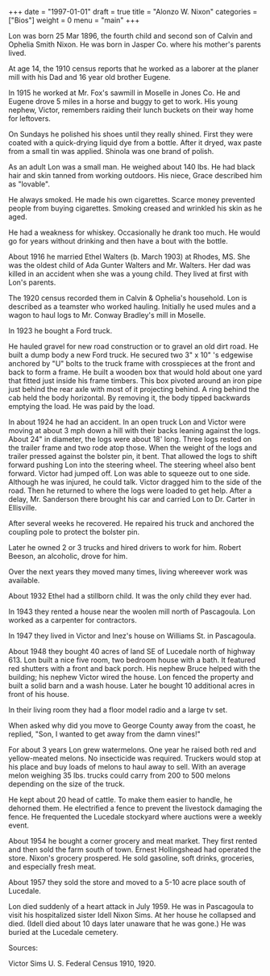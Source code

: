 +++
date = "1997-01-01"
draft = true
title = "Alonzo W. Nixon"
categories = ["Bios"]
weight = 0
menu =  "main"
+++

Lon was born 25 Mar 1896, the fourth child and second son of Calvin and Ophelia Smith Nixon.  He was born in Jasper Co. where his mother's parents lived.

At age 14, the 1910 census reports that he worked as a laborer at the planer mill with his Dad and 16 year old brother Eugene.

In 1915 he worked at Mr. Fox's sawmill in Moselle in Jones Co.  He and Eugene drove 5 miles in a horse and buggy to get to work.  His young nephew, Victor, remembers raiding their lunch buckets on their way home for leftovers.

On Sundays he polished his shoes until they really shined.  First they were coated with a quick-drying liquid dye from a bottle.  After it dryed, wax paste from a small tin was applied.  Shinola was one brand of polish.

As an adult Lon was a small man.  He weighed about 140 lbs.  He had black hair and skin tanned from working outdoors.  His niece, Grace described him as "lovable".

He always smoked.  He made his own cigarettes.  Scarce money prevented people from buying cigarettes.  Smoking creased and wrinkled his skin as he aged.

He had a weakness for whiskey.  Occasionally he drank too much.  He would go for years without drinking and then have a bout with the bottle.

About 1916 he married Ethel Walters (b. March 1903) at Rhodes, MS.  She was the oldest child of Ada Gunter Walters and Mr. Walters.  Her dad was killed in an accident when she was a young child.  They lived at first with Lon's parents.

The 1920 census recorded them in Calvin & Ophelia's household.  Lon is described as a teamster who worked hauling.  Initially he used mules and a wagon to haul logs to Mr. Conway Bradley's mill in Moselle.

In 1923 he bought a Ford truck.

He hauled gravel for new road construction or to gravel an old dirt road.  He built a dump body a new Ford truck.  He secured two 3" x 10" 's edgewise anchored by "U" bolts to the truck frame with crosspieces at the front and back to form a frame.  He built a wooden box that would hold about one yard that fitted just inside his frame timbers.  This box pivoted around an iron pipe just behind the rear axle with most of it projecting behind.  A ring behind the cab held the body horizontal.  By removing it, the body tipped backwards emptying the load.  He was paid by the load.  

In about 1924 he had an accident.  In an open truck Lon and Victor were moving at about 3 mph down a hill with their backs leaning against the logs.  About 24" in diameter, the logs were about 18' long.  Three logs rested on the trailer frame and two rode atop those.  When the weight of the logs and trailer pressed against the bolster pin, it bent.  That allowed the logs to shift forward pushing Lon into the steering wheel.  The steering wheel also bent forward.  Victor had jumped off.  Lon was able to squeeze out to one side.  Although he was injured, he could talk.  Victor dragged him to the side of the road.  Then he returned to where the logs were loaded to get help.  After a delay, Mr. Sanderson there brought his car and carried Lon to Dr. Carter in Ellisville.

After several weeks he recovered.  He repaired his truck and anchored the coupling pole to protect the bolster pin.
 
Later he owned 2 or 3 trucks and hired drivers to work for him.  Robert Beeson, an alcoholic, drove for him.

Over the next years they moved many times, living whereever work was available.

About 1932 Ethel had a stillborn child.  It was the only child they ever had.

In 1943 they rented a house near the woolen mill north of Pascagoula.  Lon worked as a carpenter for contractors.

In 1947 they lived in Victor and Inez's house on Williams St. in Pascagoula.

About 1948 they bought 40 acres of land SE of Lucedale north of highway 613.  Lon built a nice five room, two bedroom house with a bath.  It featured red shutters with a front and back porch.  His nephew Bruce helped with the building; his nephew Victor wired the house.  Lon fenced the property and built a solid barn and a wash house.  Later he bought 10 additional acres in front of his house.

In their living room they had a floor model radio and a large tv set.

When asked why did you move to George County away from the coast, he replied, "Son, I wanted to get away from the damn vines!"

For about 3 years Lon grew watermelons.  One year he raised both red and yellow-meated melons.  No insecticide was required.  Truckers would stop at his place and buy loads of melons to haul away to sell.  With an average melon weighing 35 lbs. trucks could carry from 200 to 500 melons depending on the size of the truck. 
 
He kept about 20 head of cattle.  To make them easier to handle, he dehorned them.  He electrified a fence to prevent the livestock damaging the fence.  He frequented the Lucedale stockyard where auctions were a weekly event.

About 1954 he bought a corner grocery and meat market.  They first rented and then sold the farm south of town.  Ernest Hollingshead had operated the store.  Nixon's grocery prospered.  He sold gasoline, soft drinks, groceries, and especially fresh meat.

About 1957 they sold the store and moved to a 5-10 acre place south of Lucedale.
 
Lon died suddenly of a heart attack in July 1959.  He was in Pascagoula to visit his hospitalized sister Idell Nixon Sims.  At her house he collapsed and died.  (Idell died about 10 days later unaware that he was gone.)  He was buried at the Lucedale cemetery.

Sources:

Victor Sims
U. S. Federal Census 1910, 1920.
